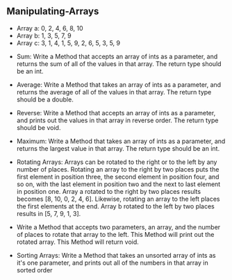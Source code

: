 ## Manipulating-Arrays

* Array a: 0, 2, 4, 6, 8, 10
* Array b: 1, 3, 5, 7, 9
* Array c: 3, 1, 4, 1, 5, 9, 2, 6, 5, 3, 5, 9

- Sum: 
Write a Method that accepts an array of ints as a parameter, and returns the sum of all of the values in that array. The return type should be an int.

- Average:
Write a Method that takes an array of ints as a parameter, and returns the average of all of the values in that array. The return type should be a double.

- Reverse:
Write a Method that accepts an array of ints as a parameter, and prints out the values in that array in reverse order. The return type should be void.

- Maximum:
Write a Method that takes an array of ints as a parameter, and returns the largest value in that array. The return type should be an int.

- Rotating Arrays:
Arrays can be rotated to the right or to the left by any number of places. Rotating an array to the right by two places puts the first element in position three, the second element in position four, and so on, with the last element in position two and the next to last element in position one. Array a rotated to the right by two places results becomes [8, 10, 0, 2, 4, 6]. Likewise, rotating an array to the left places the first elements at the end. Array b rotated to the left by two places results in [5, 7, 9, 1, 3].

- Write a Method that accepts two parameters, an array, and the number of places to rotate that array to the left. This Method will print out the rotated array. This Method will return void.

- Sorting Arrays:
Write a Method that takes an unsorted array of ints as it's one parameter, and prints out all of the numbers in that array in sorted order
